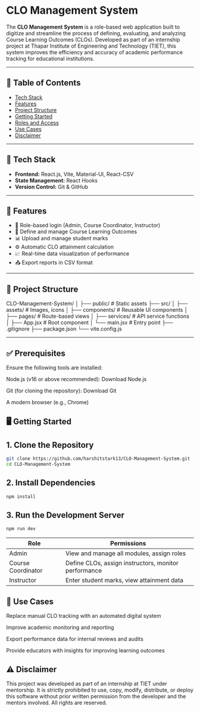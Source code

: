 # CLO Management System

The **CLO Management System** is a role-based web application built to digitize and streamline the process of defining, evaluating, and analyzing Course Learning Outcomes (CLOs). Developed as part of an internship project at Thapar Institute of Engineering and Technology (TIET), this system improves the efficiency and accuracy of academic performance tracking for educational institutions.

---

## 📌 Table of Contents

- [Tech Stack](#-tech-stack)
- [Features](#-features)
- [Project Structure](#-project-structure)
- [Getting Started](#-getting-started)
- [Roles and Access](#-roles-and-access)
- [Use Cases](#-use-cases)
- [Disclaimer](#-disclaimer)

---

## 🔧 Tech Stack

- **Frontend:** React.js, Vite, Material-UI, React-CSV
- **State Management:** React Hooks
- **Version Control:** Git & GitHub

---

## 🚀 Features

- 🔐 Role-based login (Admin, Course Coordinator, Instructor)
- 📄 Define and manage Course Learning Outcomes
- 📊 Upload and manage student marks
- ⚙️ Automatic CLO attainment calculation
- 📈 Real-time data visualization of performance
- 📤 Export reports in CSV format

---

## 📁 Project Structure

CLO-Management-System/
│
├── public/ # Static assets
├── src/
│ ├── assets/ # Images, icons
│ ├── components/ # Reusable UI components
│ ├── pages/ # Route-based views
│ ├── services/ # API service functions
│ ├── App.jsx # Root component
│ └── main.jsx # Entry point
├── .gitignore
├── package.json
└── vite.config.js


---

## ✅ Prerequisites
Ensure the following tools are installed:

Node.js (v16 or above recommended): Download Node.js

Git (for cloning the repository): Download Git

A modern browser (e.g., Chrome)

## 🖥️ Getting Started

## 1. Clone the Repository

```bash
git clone https://github.com/harshitstark13/CLO-Management-System.git
cd CLO-Management-System
```

## 2. Install Dependencies
```bash
npm install
```
## 3. Run the Development Server
```bash
npm run dev
```

| Role               | Permissions                                          |
| ------------------ | ---------------------------------------------------- |
| Admin              | View and manage all modules, assign roles            |
| Course Coordinator | Define CLOs, assign instructors, monitor performance |
| Instructor         | Enter student marks, view attainment data            |


## 📌 Use Cases
Replace manual CLO tracking with an automated digital system

Improve academic monitoring and reporting

Export performance data for internal reviews and audits

Provide educators with insights for improving learning outcomes


## ⚠️ Disclaimer
This project was developed as part of an internship at TIET under mentorship.
It is strictly prohibited to use, copy, modify, distribute, or deploy this software without prior written permission from the developer and the mentors involved.
All rights are reserved.
